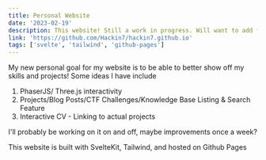 ```yaml
---
title: Personal Website
date: '2023-02-19'
description: This website! Still a work in progress. Will want to add features!
link: 'https://github.com/Hackin7/hackin7.github.io'
tags: ['svelte', 'tailwind', 'github-pages']
---
```


My new personal goal for my website is to be able to better show off my
skills and projects! Some ideas I have include

1. PhaserJS/ Three.js interactivity
2. Projects/Blog Posts/CTF Challenges/Knowledge Base Listing & Search Feature
3. Interactive CV - Linking to actual projects

I'll probably be working on it on and off, maybe improvements once a week?

This website is built with SvelteKit, Tailwind, and hosted on Github Pages
